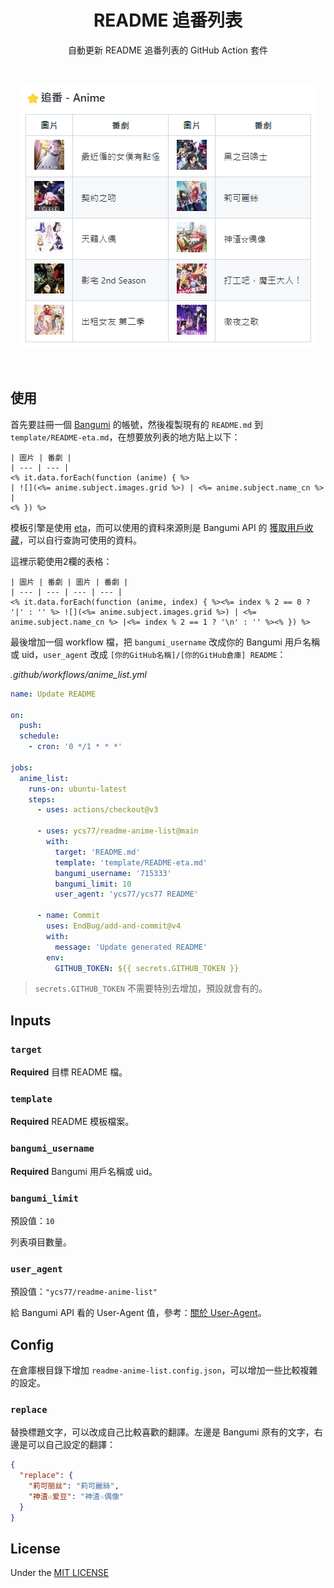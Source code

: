 <h1 align="center">README 追番列表</h1>
<p align="center">
自動更新 README 追番列表的 GitHub Action 套件
</p>
<br />
<p align="center">
<img src="screenshot.png">
</p>
<br />

## 使用

首先要註冊一個 [Bangumi](http://bangumi.tv/) 的帳號，然後複製現有的 `README.md` 到 `template/README-eta.md`，在想要放列表的地方貼上以下：

```
| 圖片 | 番劇 |
| --- | --- |
<% it.data.forEach(function (anime) { %>
| ![](<%= anime.subject.images.grid %>) | <%= anime.subject.name_cn %> |
<% }) %>
```

模板引擎是使用 [eta](https://github.com/eta-dev/eta)，而可以使用的資料來源則是 Bangumi API 的 [獲取用戶收藏](https://bangumi.github.io/api/#/%E6%94%B6%E8%97%8F/getUserCollectionsByUsername)，可以自行查詢可使用的資料。

這裡示範使用2欄的表格：

```
| 圖片 | 番劇 | 圖片 | 番劇 |
| --- | --- | --- | --- |
<% it.data.forEach(function (anime, index) { %><%= index % 2 == 0 ? '|' : '' %> ![](<%= anime.subject.images.grid %>) | <%= anime.subject.name_cn %> |<%= index % 2 == 1 ? '\n' : '' %><% }) %>
```

最後增加一個 workflow 檔，把 `bangumi_username` 改成你的 Bangumi 用戶名稱或 uid，`user_agent` 改成 `[你的GitHub名稱]/[你的GitHub倉庫] README`：

*.github/workflows/anime_list.yml*
```yaml
name: Update README

on:
  push:
  schedule:
    - cron: '0 */1 * * *'

jobs:
  anime_list:
    runs-on: ubuntu-latest
    steps:
      - uses: actions/checkout@v3

      - uses: ycs77/readme-anime-list@main
        with:
          target: 'README.md'
          template: 'template/README-eta.md'
          bangumi_username: '715333'
          bangumi_limit: 10
          user_agent: 'ycs77/ycs77 README'

      - name: Commit
        uses: EndBug/add-and-commit@v4
        with:
          message: 'Update generated README'
        env:
          GITHUB_TOKEN: ${{ secrets.GITHUB_TOKEN }}
```

> `secrets.GITHUB_TOKEN` 不需要特別去增加，預設就會有的。

## Inputs

### `target`

**Required** 目標 README 檔。

### `template`

**Required** README 模板檔案。

### `bangumi_username`

**Required** Bangumi 用戶名稱或 uid。

### `bangumi_limit`

預設值：`10`

列表項目數量。

### `user_agent`

預設值：`"ycs77/readme-anime-list"`

給 Bangumi API 看的 User-Agent 值，參考：[關於 User-Agent](https://github.com/bangumi/api/blob/master/docs-raw/user%20agent.md)。

## Config

在倉庫根目錄下增加 `readme-anime-list.config.json`，可以增加一些比較複雜的設定。

### `replace`

替換標題文字，可以改成自己比較喜歡的翻譯。左邊是 Bangumi 原有的文字，右邊是可以自己設定的翻譯：

```json
{
  "replace": {
    "莉可丽丝": "莉可麗絲",
    "神渣☆爱豆": "神渣☆偶像"
  }
}
```

## License
Under the [MIT LICENSE](LICENSE)
